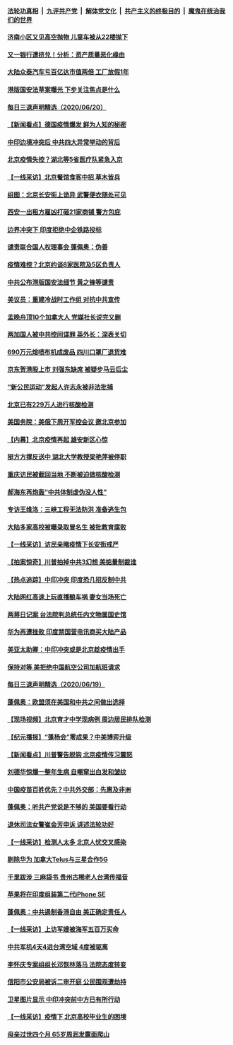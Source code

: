 ####  [法轮功真相](../../../../basic/blob/master/README.md?t=06211431) &nbsp;|&nbsp; [九评共产党](../../../../9ping.md/blob/master/README.md?t=06211431) &nbsp;|&nbsp; [解体党文化](../../../../jtdwh.md/blob/master/README.md?t=06211431)  &nbsp;|&nbsp; [共产主义的终极目的](../../../../gczydzjmd.md/blob/master/README.md?t=06211431) &nbsp;|&nbsp; [魔鬼在统治我们的世界](../../../../mgztzwmdsj.md/blob/master/README.md?t=06211431) 

#### [济南小区又见高空抛物 儿童车被从22楼抛下](../pages/nsc413/n12201388.md?t=06211431) 


#### [又一银行遭挤兑！分析：资产质量恶化缘由](../pages/nsc413/n12200970.md?t=06211431) 

#### [大陆众泰汽车亏百亿达市值两倍 工厂放假1年](../pages/nsc413/n12201009.md?t=06211431) 

#### [港版国安法草案曝光 下步关注焦点是什么](../pages/nsc413/n12200876.md?t=06211431) 

#### [每日三退声明精选（2020/06/20）](../pages/nsc413/n12201124.md?t=06211431) 

#### [【新闻看点】德国疫情爆发 鲜为人知的秘密](../pages/nsc413/n12200936.md?t=06211431) 

#### [中印边境冲突后 中共四大异常举动的背后](../pages/nsc413/n12200556.md?t=06211431) 

#### [北京疫情失控？湖北等5省医疗队紧急入京](../pages/nsc413/n12200836.md?t=06211431) 

#### [【一线采访】北京餐馆食客中招 草木皆兵](../pages/nsc413/n12200863.md?t=06211431) 

#### [组图：北京长安街上诡异 武警便衣随处可见](../pages/nsc413/n12200681.md?t=06211431) 

#### [西安一出租方雇凶打砸21家商铺 警方包庇](../pages/nsc413/n12200585.md?t=06211431) 

#### [边界冲突下 印度拒绝中企铁路投标](../pages/nsc413/n12200851.md?t=06211431) 

#### [谴责联合国人权理事会 蓬佩奥：伪善](../pages/nsc413/n12200748.md?t=06211431) 

#### [疫情难控？北京约谈8家医院及5区负责人](../pages/nsc413/n12200354.md?t=06211431) 

#### [中共公布港版国安法细节 黄之锋等谴责](../pages/nsc413/n12200535.md?t=06211431) 

#### [美议员：重建冷战时工作组 对抗中共宣传](../pages/nsc413/n12200449.md?t=06211431) 

#### [孟晚舟顶10个加拿大人 党媒社长说完又删](../pages/nsc413/n12200398.md?t=06211431) 

#### [两加国人被中共控间谍罪 英外长：深表关切](../pages/nsc413/n12200284.md?t=06211431) 

#### [690万元熔喷布机成废品 四川口罩厂退货难](../pages/nsc413/n12200052.md?t=06211431) 

#### [京东贺港股上市 刘强东缺席 被疑步马云后尘](../pages/nsc413/n12200209.md?t=06211431) 

#### [“新公民运动”发起人许志永被非法批捕](../pages/nsc413/n12200041.md?t=06211431) 

#### [北京已有229万人进行核酸检测](../pages/nsc413/n12199938.md?t=06211431) 

#### [美国务院：美俄下周开军控会议 邀北京参加](../pages/nsc413/n12200097.md?t=06211431) 

#### [【内幕】北京疫情再起 雄安新区心惊](../pages/nsc413/n12195087.md?t=06211431) 

#### [挺方方撑反送中 湖北大学教授梁艳萍被停职](../pages/nsc413/n12199966.md?t=06211431) 

#### [重庆访民被截回当地 不断被迫做核酸检测](../pages/nsc413/n12199943.md?t=06211431) 

#### [郝海东再炮轰“中共体制虚伪没人性”](../pages/nsc413/n12199903.md?t=06211431) 

#### [专访王维洛：三峡工程无法防洪 准备逃生包](../pages/nsc413/n12199884.md?t=06211431) 

#### [大陆多家高校被曝录取冒名生 被批教育腐败](../pages/nsc413/n12199864.md?t=06211431) 

#### [【一线采访】访民亲睹疫情下长安街戒严](../pages/nsc413/n12199890.md?t=06211431) 


#### [【拍案惊奇】川普拍掉中共3幻想 美掂量制裁谁](../pages/nsc413/n12199580.md?t=06211431) 

#### [【热点追踪】中印冲突 印度恐几招反制中共](../pages/nsc413/n12199673.md?t=06211431) 

#### [大陆网红高速上玩直播酿车祸 妻女当场死亡](../pages/nsc413/n12199653.md?t=06211431) 

#### [两蒋日记案 台法院判总统任内文物属国史馆](../pages/nsc413/n12199495.md?t=06211431) 

#### [华为再遭挫败 印度禁国营电讯商买大陆产品](../pages/nsc413/n12199348.md?t=06211431) 

#### [美亚太助卿：中印冲突或是北京趁疫情出手](../pages/nsc413/n12198861.md?t=06211431) 

#### [保持对等 美拒绝中国航空公司加航班请求](../pages/nsc413/n12199377.md?t=06211431) 

#### [每日三退声明精选（2020/06/19）](../pages/nsc413/n12199413.md?t=06211431) 

#### [蓬佩奥：欧盟须在美国和中共之间做出选择](../pages/nsc413/n12199184.md?t=06211431) 

#### [【现场视频】北京育才中学现病例 周边居民排队检测](../pages/nsc413/n12199104.md?t=06211431) 

#### [【纪元播报】“蓬杨会”零成果？中美博弈升级](../pages/nsc413/n12199275.md?t=06211431) 

#### [【新闻看点】川普警告脱钩 北京疫情传习震怒](../pages/nsc413/n12198957.md?t=06211431) 

#### [刘德华惊爆一整年生病 自嘲窜出白发和皱纹](../pages/nsc413/n12198952.md?t=06211431) 

#### [中国疫苗百姓优先？中共外交部：先惠及非洲](../pages/nsc413/n12199112.md?t=06211431) 

#### [蓬佩奥：听共产党说是不够的 美国要看行动](../pages/nsc413/n12198968.md?t=06211431) 

#### [退休司法女警崔会芳申诉 讲述法轮功好](../pages/nsc413/n12198985.md?t=06211431) 

#### [【一线采访】检测人太多 北京人忧交叉感染](../pages/nsc413/n12198738.md?t=06211431) 

#### [剔除华为 加拿大Telus与三星合作5G](../pages/nsc413/n12199023.md?t=06211431) 

#### [千里跋涉 三麻袋书 贵州古稀老人台湾传福音](../pages/nsc413/n12198750.md?t=06211431) 

#### [苹果将在印度组装第二代iPhone SE](../pages/nsc413/n12198894.md?t=06211431) 

#### [蓬佩奥：中共遏制香港自由 美正确定责任人](../pages/nsc413/n12198814.md?t=06211431) 

#### [【一线采访】上访军嫂被海军五百万买命](../pages/nsc413/n12198996.md?t=06211431) 

#### [中共军机4天4进台湾空域 4度被驱离](../pages/nsc413/n12199003.md?t=06211431) 

#### [李怀庆专案组组长邓恢林落马 法院态度转变](../pages/nsc413/n12198850.md?t=06211431) 

#### [信阳市公安局被诉二审开庭 公民围观遭劫持](../pages/nsc413/n12198705.md?t=06211431) 

#### [卫星图片显示 中印冲突前中方已有所行动](../pages/nsc413/n12198966.md?t=06211431) 

#### [【一线采访】疫情下 北京高校毕业生的困境](../pages/nsc413/n12198836.md?t=06211431) 

#### [母亲过世四个月 65岁周润发露面爬山](../pages/nsc413/n12198770.md?t=06211431) 

